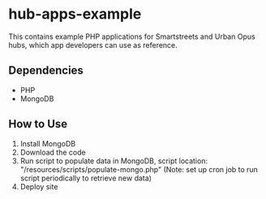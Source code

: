 hub-apps-example
================
This contains example PHP applications for Smartstreets and Urban Opus hubs, which app developers can use as reference. 


Dependencies
------------
- PHP
- MongoDB

How to Use
----------
1. Install MongoDB
2. Download the code
3. Run script to populate data in MongoDB, script location: "/resources/scripts/populate-mongo.php" (Note: set up cron job to run script periodically to retrieve new data)
4. Deploy site



